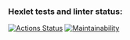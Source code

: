 ### Hexlet tests and linter status:
[![Actions Status](https://github.com/Namoralnovolevih/python-project-83/actions/workflows/hexlet-check.yml/badge.svg)](https://github.com/Namoralnovolevih/python-project-83/actions)
[![Maintainability](https://api.codeclimate.com/v1/badges/0d0d560773ca4b004855/maintainability)](https://codeclimate.com/github/Namoralnovolevih/python-project-83/maintainability)